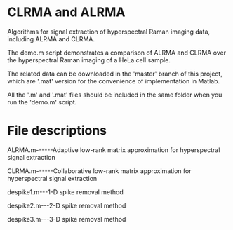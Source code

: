 # CLRMA and ALRMA

Algorithms for signal extraction of hyperspectral Raman imaging data, including ALRMA and CLRMA.  

The demo.m script demonstrates a comparison of ALRMA and CLRMA over the hyperspectral Raman imaging of a HeLa cell sample.   

The related data can be downloaded in the 'master' branch of this project, which are '.mat' version for the convenience of implementation in Matlab.  

All the '.m'  and '.mat' files should be included in the same folder when you run the 'demo.m' script.  

# File descriptions  

ALRMA.m------Adaptive low-rank matrix approximation for hyperspectral signal extraction  

CLRMA.m------Collaborative low-rank matrix approximation for hyperspectral signal extraction  

despike1.m---1-D spike removal method  

despike2.m---2-D spike removal method  

despike3.m---3-D spike removal method  

